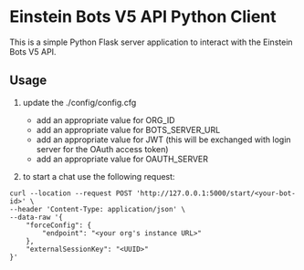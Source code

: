 # Einstein Bots V5 API Python Client

This is a simple Python Flask server application to interact with the Einstein Bots V5 API.

## Usage

1. update the ./config/config.cfg
   - add an appropriate value for ORG_ID
   - add an appropriate value for BOTS_SERVER_URL
   - add an appropriate value for JWT (this will be exchanged with login server for the OAuth access token)
   - add an appropriate value for OAUTH_SERVER

2. to start a chat use the following request:
```
curl --location --request POST 'http://127.0.0.1:5000/start/<your-bot-id>' \
--header 'Content-Type: application/json' \
--data-raw '{
    "forceConfig": {
        "endpoint": "<your org's instance URL>"
    },
    "externalSessionKey": "<UUID>"
}'
```
